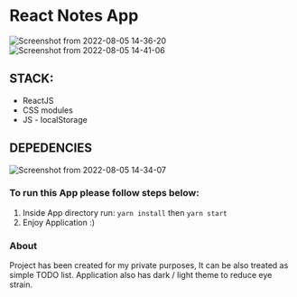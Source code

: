 # React Notes App
![Screenshot from 2022-08-05 14-36-20](https://user-images.githubusercontent.com/99507865/183078445-793a802e-611b-4d76-a1da-8c9cef682a41.png)
![Screenshot from 2022-08-05 14-41-06](https://user-images.githubusercontent.com/99507865/183079388-dc2ccdfe-3e35-46e7-bd75-e494b4a62bef.png)

## STACK:
  * ReactJS
  * CSS modules
  * JS - localStorage
  
## DEPEDENCIES
![Screenshot from 2022-08-05 14-34-07](https://user-images.githubusercontent.com/99507865/183078174-b6825258-d260-40be-ba13-5f8cb7627180.png)

### To run this App please follow steps below:
  1. Inside App directory run: `yarn install` then `yarn start`
  2. Enjoy Application :)
  
### About
Project has been created for my private purposes, It can be also treated as simple TODO list.
Application also has dark / light theme to reduce eye strain.
